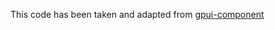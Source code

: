 This code has been taken and adapted from [gpui-component](https://github.com/longbridge/gpui-component)
